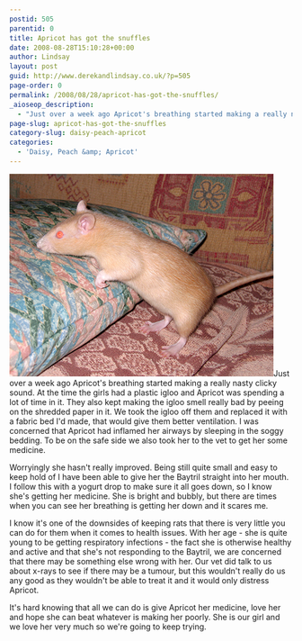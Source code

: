 ```yaml
---
postid: 505
parentid: 0
title: Apricot has got the snuffles
date: 2008-08-28T15:10:28+00:00
author: Lindsay
layout: post
guid: http://www.derekandlindsay.co.uk/?p=505
page-order: 0
permalink: /2008/08/28/apricot-has-got-the-snuffles/
_aioseop_description:
  - "Just over a week ago Apricot's breathing started making a really nasty clicky sound. At the time the girls had a plastic igloo and Apricot was spending a lot of time in it."
page-slug: apricot-has-got-the-snuffles
category-slug: daisy-peach-apricot
categories:
  - 'Daisy, Peach &amp; Apricot'
---
```

<img class="alignright size-full wp-image-8780" title="Our little rat Apricot" src="/wp-content/uploads/2008/08/post_2203.jpg" alt="Our little rat Apricot" width="470" height="360" />Just over a week ago Apricot's breathing started making a really nasty clicky sound. At the time the girls had a plastic igloo and Apricot was spending a lot of time in it. They also kept making the igloo smell really bad by peeing on the shredded paper in it. We took the igloo off them and replaced it with a fabric bed I'd made, that would give them better ventilation. I was concerned that Apricot had inflamed her airways by sleeping in the soggy bedding. To be on the safe side we also took her to the vet to get her some medicine.

Worryingly she hasn't really improved. Being still quite small and easy to keep hold of I have been able to give her the Baytril straight into her mouth. I follow this with a yogurt drop to make sure it all goes down, so I know she's getting her medicine. She is bright and bubbly, but there are times when you can see her breathing is getting her down and it scares me.

I know it's one of the downsides of keeping rats that there is very little you can do for them when it comes to health issues. With her age - she is quite young to be getting respiratory infections - the fact she is otherwise healthy and active and that she's not responding to the Baytril, we are concerned that there may be something else wrong with her. Our vet did talk to us about x-rays to see if there may be a tumour, but this wouldn't really do us any good as they wouldn't be able to treat it and it would only distress Apricot.

It's hard knowing that all we can do is give Apricot her medicine, love her and hope she can beat whatever is making her poorly. She is our girl and we love her very much so we're going to keep trying.